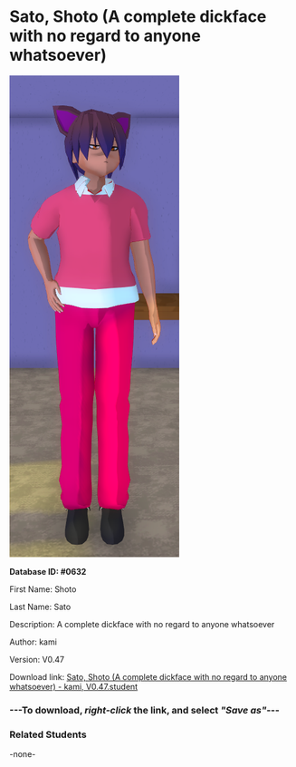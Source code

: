 # Sato, Shoto (A complete dickface with no regard to anyone whatsoever)

<img src="../../Files/Images/Sato, Shoto (A complete dickface with no regard to anyone whatsoever).png" title="Sato, Shoto (A complete dickface with no regard to anyone whatsoever) - kami, V0.47">

**Database ID: #0632**

First Name: Shoto

Last Name: Sato

Description: A complete dickface with no regard to anyone whatsoever

Author: kami

Version: V0.47

Download link: <a href="https://raw.githubusercontent.com/Arbiter1223/Daigaku-Gurashi-Custom-Students/master/Files/Student%20Files/Sato%2C%20Shoto%20(A%20complete%20dickface%20with%20no%20regard%20to%20anyone%20whatsoever)%20-%20kami%2C%20V0.47.student">Sato, Shoto (A complete dickface with no regard to anyone whatsoever) - kami, V0.47.student</a>

### ---**To download, _right-click_ the link, and select _"Save as"_**---

### Related Students

-none-

